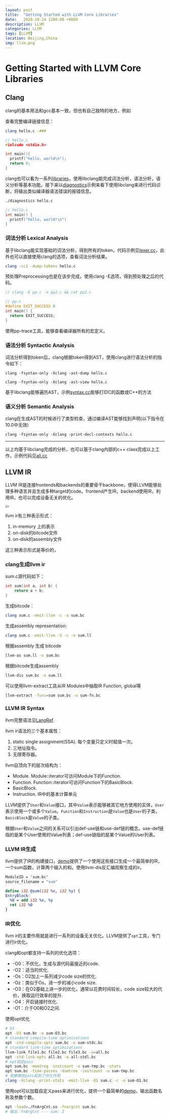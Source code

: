 ```yaml
---
layout: post
title:  "Getting Started with LLVM Core Libraries"
date:   2020-10-24 1200:00 +0800
description: LLVM
categories: LLVM
tags: [LLVM]
location: Beijing,China
img: llvm.png
---
```



# Getting Started with LLVM Core Libraries

## Clang

clang的基本用法和gcc基本一致，但也有自己独特的地方，例如

查看完整编译链接信息：
```bash
clang hello.c -###
```


```c
// hello.c
#inlcude <stdio.h>

int main(){
  printf("hello, world\n");
  return 0;
}
```

clang也可以看为一系列[libraries](http://clang.llvm.org/doxygen/group__CINDEX.html)，使用libclang能完成词法分析，语法分析，语义分析等基本功能。接下来以[diagnostics](https://github.com/jiweibo/Scripts/blob/master/llvm/clang/diagnostics.cc)示例来看下使用libclang来进行代码诊断，将输出类似编译器语法错误的报错信息。

```bash
./diagnostics hello.c
```

```c
// hello.c
int main() {
  printf("hello, world!\n")
}
```

### 词法分析 Lexical Analysis

基于libclang能实现基础的词法分析，得到所有的token，代码示例见[lexer.cc](https://github.com/jiweibo/Scripts/blob/master/llvm/clang/lexer.cc)，此外也可以直接使用clang的选项，查看词法分析结果。

```bash
clang -cc1 -dump-tokens hello.c
```

预处理Preprocessing也是在该步完成，使用clang -E选项，得到预处理之后的代码。

```c++
// clang -E pp.c -o pp2.c && cat pp2.c

// pp.c
#define EXIT_SUCCESS 0
int main() {
  return EXIT_SUCCESS;
}
```

使用pp-trace工具，能够查看编译器所有的宏定义。


### 语法分析 Syntactic Analysis

词法分析得到token后，clang根据token得到AST，使用clang进行语法分析的指令如下：

`clang -fsyntax-only -Xclang -ast-dump hello.c`

`clang -fsyntax-only -Xclang -ast-view hello.c`

基于libclang能够遍历AST，示例[syntax.cc](https://github.com/jiweibo/Scripts/blob/master/llvm/clang/syntax.cc)能够打印C的函数或C++的方法

### 语义分析 Semantic Analysis

clang在生成AST的时候进行了类型检查，通过编译AST能够找到声明(以下指令在10.0中无效)

`clang -fsyntax-only -Xclang -print-decl-contexts hello.c`

---

以上均基于libclang完成的分析，也可以基于clang内部的c++ class完成以上工作，示例代码见[all.cc](https://github.com/jiweibo/Scripts/blob/master/llvm/clang/all.cc)



## LLVM IR

LLVM IR是连接frontends和backends的重要骨干backbone，使得LLVM能够处理多种语言并且生成多种target的code。frontend产生IR，backend使用IR，利用IR，也可以完成设备无关的优化。

<img src="../images/llvm/ir.png" alt="ir" style="zoom:50%;" />



llvm ir有三种表示形式：

1. in-memory 上的表示
2. on-disk的bitcode文件
3. on-disk的assembly文件

这三种表示形式是等价的，

### clang生成llvm ir

sum.c源代码如下：

```c
int sum(int a, int b) {
	return a + b;
}
```

生成bitcode：

```bash
clang sum.c -emit-llvm -c -o sum.bc	
```

生成assembly representation:

```bash
clang sum.c -emit-llvm -S -c -o sum.ll
```

根据assembly 生成 bitcode

```bash
llvm-as sum.ll -o sum.bc
```

根据bitcode生成assembly

```bash
llvm-dis sum.bc -o sum.ll
```

可以使用llvm-extract工具从IR Modules中抽取IR Function, global等

```bash
llvm-extract -func=sum sum.bc -o sum-fn.bc
```



### LLVM IR Syntax

llvm完整语法见[LangRef](https://llvm.org/docs/LangRef.html).

llvm ir语法的三个基本属性：

1. static single assignment(SSA). 每个变量只定义时赋值一次。
2. 三地址指令。
3. 无限寄存器。



llvm自顶向下的层次结构为：

- Module. Module::iterator可访问Module下的Function.
- Function. Function::iterator可访问Function下的BasicBlock.
- BasicBlock.
- Instruction. IR中的基本计算单元



LLVM提供了`User`和`Value`接口，其中`Value`表示能够被其它地方使用的实体，`User`表示使用一个或多个`Value`。`Function`和`Instruction`是`Value`也是`User`的子类，`BasicBlock`是`Value`的子类。

根据`User`和`Value`之间的关系可以引出def-use链和use-def链的概念。use-def链指的是某个User使用的Value列表；def-use链指的是某个Value的User列表。



### LLVM IR生成

llvm提供了IR的构建接口，[demo](https://github.com/jiweibo/Scripts/blob/master/llvm/llvm-ir/generator.cc)提供了一个使用这些接口生成一个最简单的IR，一个sum函数，计算两个输入的和。使用llvm-dis反汇编观察生成的ir。

```llvm
ModuleID = 'sum.bc'
source_filename = "sum"

define i32 @sum(i32 %x, i32 %y) {
EntryBlock:
  %0 = add i32 %x, %y
  ret i32 %0
}
```



### IR优化

llvm ir的主要作用就是进行一系列的设备无关优化。LLVM提供了`opt`工具，专门进行ir优化。

clang和opt都支持一系列的优化选项：

- -O0：不优化，生成与源代码最接近的code.
- -O2：适当的优化.
- -Os：O2加上一系列减少code size的优化.
- -Oz：类似于Os，进一步的减小code size.
- -O3：在O2基础上进一步的优化，通常以花费时间较长，code size较大的代价，换取运行效率的提升.
- -O4：开启链接时优化.
- -O1：介于O0和O2之间.



使用opt优化

```bash
# O3
opt -O3 sum.bc -o sum-O3.bc
# standard compile-time optimizations
opt -std-compile-opts sum.bc -o sum-stdc.bc
# standard link-time optimizations
llvm-link file1.bc file2.bc file3.bc -o=all.bc
opt -std-link-opts all.bc -o all-stdl.bc
# opt指定pass
opt sum.bc -mem2reg -instcount -o sum-tmp.bc -stats
opt sum.bc -time-passes -domtree -instcount -o sum-tmp.bc
# 观察哪些pass起到了优化作用
clang -Xclang -print-stats -emit-llvm -O1 sum.c -c -o sum-O1.bc
```



使用opt可以加载自定义pass来进行优化，提供一个最简单的[demo](https://github.com/jiweibo/Scripts/blob/master/llvm/llvm-ir/FnArgCnt.cc)，输出函数名称及参数个数。

```bash
opt -load=./FnArgCnt.so -fnargcnt sum.bc
# 输出：FnArgCnt --- sum: 2
```

